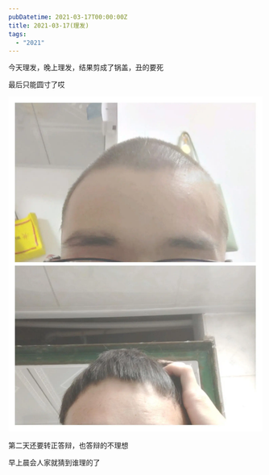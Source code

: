 ```yaml
---
pubDatetime: 2021-03-17T00:00:00Z
title: 2021-03-17(理发)
tags:
  - "2021"
---
```


今天理发，晚上理发，结果剪成了锅盖，丑的要死

最后只能圆寸了哎

![](../../img/6904315-b95099015680033b.jpg)

第二天还要转正答辩，也答辩的不理想

早上晨会人家就猜到谁理的了
